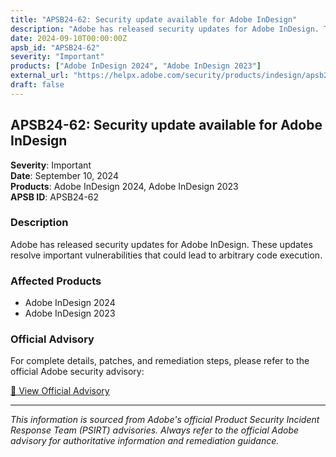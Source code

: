 ```yaml
---
title: "APSB24-62: Security update available for Adobe InDesign"
description: "Adobe has released security updates for Adobe InDesign. These updates resolve important vulnerabilities that could lead to arbitrary code execution."
date: 2024-09-10T00:00:00Z
apsb_id: "APSB24-62"
severity: "Important"
products: ["Adobe InDesign 2024", "Adobe InDesign 2023"]
external_url: "https://helpx.adobe.com/security/products/indesign/apsb24-62.html"
draft: false
---
```


## APSB24-62: Security update available for Adobe InDesign

**Severity**: Important  
**Date**: September 10, 2024  
**Products**: Adobe InDesign 2024, Adobe InDesign 2023  
**APSB ID**: APSB24-62

### Description

Adobe has released security updates for Adobe InDesign. These updates resolve important vulnerabilities that could lead to arbitrary code execution.

### Affected Products

- Adobe InDesign 2024
- Adobe InDesign 2023


### Official Advisory

For complete details, patches, and remediation steps, please refer to the official Adobe security advisory:

[🔗 View Official Advisory](https://helpx.adobe.com/security/products/indesign/apsb24-62.html)

---

*This information is sourced from Adobe's official Product Security Incident Response Team (PSIRT) advisories. Always refer to the official Adobe advisory for authoritative information and remediation guidance.*
